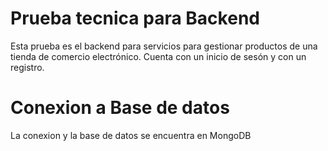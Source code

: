 # Prueba tecnica para Backend
Esta prueba es el backend para servicios para gestionar productos de una tienda de comercio electrónico. 
Cuenta con un inicio de sesón y con un registro. 
# Conexion a Base de datos
La conexion y la base de datos se encuentra en MongoDB
